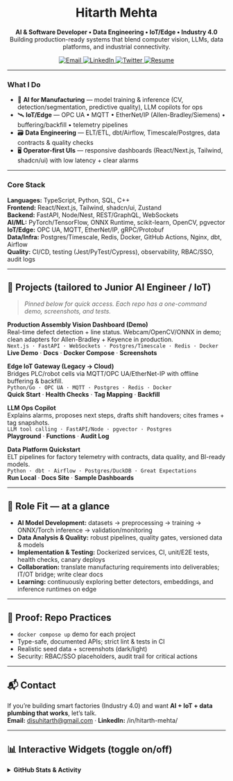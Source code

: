 <!--
PRO TIP: Keep this README focused on AI + IoT + Data Engineering.
Pin 3–4 repos that match the role (Vision Dashboard • Edge IoT Gateway • LLM Ops Copilot • Data Platform Quickstart).
-->

<h1 align="center">Hitarth Mehta</h1>

<p align="center">
  <b>AI & Software Developer • Data Engineering • IoT/Edge • Industry 4.0</b><br/>
  Building production-ready systems that blend computer vision, LLMs, data platforms, and industrial connectivity.
</p>

<p align="center">
  <a href="mailto:disuhitarth@gmail.com">
    <img src="https://img.shields.io/badge/Email-disuhitarth%40gmail.com-informational?logo=gmail" alt="Email"/>
  </a>
  <a href="https://www.linkedin.com/in/hitarth-mehta/">
    <img src="https://img.shields.io/badge/LinkedIn-Connect-blue?logo=linkedin" alt="LinkedIn"/>
  </a>
  <a href="https://twitter.com/Hitarth_Mehta1">
    <img src="https://img.shields.io/badge/Twitter-@Hitarth__Mehta1-1DA1F2?logo=twitter" alt="Twitter"/>
  </a>
  <a href="https://drive.google.com/file/d/1DeCjteXA45NpBQkObk5q3GtQvumQEOlB/view?usp=sharing">
    <img src="https://img.shields.io/badge/Resume-View%20PDF-success?logo=googledrive" alt="Resume"/>
  </a>
</p>

---

### What I Do
- 🧠 **AI for Manufacturing** — model training & inference (CV, detection/segmentation, predictive quality), LLM copilots for ops  
- 🛰 **IoT/Edge** — OPC UA • MQTT • EtherNet/IP (Allen-Bradley/Siemens) • buffering/backfill • telemetry pipelines  
- 🗃 **Data Engineering** — ELT/ETL, dbt/Airflow, Timescale/Postgres, data contracts & quality checks  
- 🖥 **Operator-first UIs** — responsive dashboards (React/Next.js, Tailwind, shadcn/ui) with low latency + clear alarms

---

### Core Stack
**Languages:** TypeScript, Python, SQL, C++  
**Frontend:** React/Next.js, Tailwind, shadcn/ui, Zustand  
**Backend:** FastAPI, Node/Nest, REST/GraphQL, WebSockets  
**AI/ML:** PyTorch/TensorFlow, ONNX Runtime, scikit-learn, OpenCV, pgvector  
**IoT/Edge:** OPC UA, MQTT, EtherNet/IP, gRPC/Protobuf  
**Data/Infra:** Postgres/Timescale, Redis, Docker, GitHub Actions, Nginx, dbt, Airflow  
**Quality:** CI/CD, testing (Jest/PyTest/Cypress), observability, RBAC/SSO, audit logs

---

## 🔧 Projects (tailored to Junior AI Engineer / IoT)

> _Pinned below for quick access. Each repo has a one-command demo, screenshots, and tests._

**Production Assembly Vision Dashboard (Demo)**  
Real-time defect detection + line status. Webcam/OpenCV/ONNX in demo; clean adapters for Allen-Bradley + Keyence in production.  
`Next.js · FastAPI · WebSockets · Postgres/Timescale · Redis · Docker`  
**Live Demo** · **Docs** · **Docker Compose** · **Screenshots**

**Edge IoT Gateway (Legacy → Cloud)**  
Bridges PLC/robot cells via MQTT/OPC UA/EtherNet-IP with offline buffering & backfill.  
`Python/Go · OPC UA · MQTT · Postgres · Redis · Docker`  
**Quick Start** · **Health Checks** · **Tag Mapping** · **Backfill**

**LLM Ops Copilot**  
Explains alarms, proposes next steps, drafts shift handovers; cites frames + tag snapshots.  
`LLM tool calling · FastAPI/Node · pgvector · Postgres`  
**Playground** · **Functions** · **Audit Log**

**Data Platform Quickstart**  
ELT pipelines for factory telemetry with contracts, data quality, and BI-ready models.  
`Python · dbt · Airflow · Postgres/DuckDB · Great Expectations`  
**Run Local** · **Docs Site** · **Sample Dashboards**

---

## 🎯 Role Fit — at a glance
- **AI Model Development:** datasets → preprocessing → training → ONNX/Torch inference → validation/monitoring  
- **Data Analysis & Quality:** robust pipelines, quality gates, versioned data & models  
- **Implementation & Testing:** Dockerized services, CI, unit/E2E tests, health checks, canary deploys  
- **Collaboration:** translate manufacturing requirements into deliverables; IT/OT bridge; write clear docs  
- **Learning:** continuously exploring better detectors, embeddings, and inference runtimes on edge

---

## 🧪 Proof: Repo Practices
- `docker compose up` demo for each project  
- Type-safe, documented APIs; strict lint & tests in CI  
- Realistic seed data + screenshots (dark/light)  
- Security: RBAC/SSO placeholders, audit trail for critical actions

---

## 📬 Contact
If you’re building smart factories (Industry 4.0) and want **AI + IoT + data plumbing that works**, let’s talk.  
**Email:** disuhitarth@gmail.com · **LinkedIn:** /in/hitarth-mehta/

---

## 📊 Interactive Widgets (toggle on/off)

<!-- Clean and professional: uncomment the ones you want -->
<details>
  <summary><b>GitHub Stats & Activity</b></summary><br>

  <!-- Profile Trophy -->
  <p>
    <img src="https://github-profile-trophy.vercel.app/?username=disuhitarth&theme=algolia&no-frame=true&column=6" alt="trophies"/>
  </p>

  <!-- Readme Stats -->
  <p>
    <img src="https://github-readme-stats.vercel.app/api?username=disuhitarth&show_icons=true&theme=transparent" height="165" alt="stats"/>
    <img src="https://github-readme-stats.vercel.app/api/top-langs/?username=disuhitarth&layout=compact&theme=transparent" height="165" alt="top langs"/>
  </p>

  <!-- Streak -->
  <p>
    <img src="https://streak-stats.demolab.com?user=disuhitarth&theme=transparent" alt="streak"/>
  </p>

  <!-- Activity Graph -->
  <p>
    <img src="https://github-readme-activity-graph.vercel.app/graph?username=disuhitarth&theme=github-compact" alt="activity graph"/>
  </p>
</details>

<!-- Optional: contribution snake (adds motion) -->
<!--
<p align="center">
  <img src="https://raw.githubusercontent.com/disuhitarth/disuhitarth/output/github-contribution-grid-snake.svg" alt="snake animation"/>
</p>
-->

